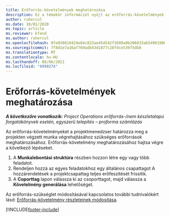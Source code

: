 ```yaml
---
title: Erőforrás-követelmények meghatározása
description: Ez a témakör információt nyújt az erőforrás-követelmények meghatározásával kapcsolatban.
author: ruhercul
ms.date: 10/01/2020
ms.topic: article
ms.reviewer: kfend
ms.author: ruhercul
ms.openlocfilehash: 0fe030610424e84c823ae454542f2609a0b206033ab549619865e2c649cce113
ms.sourcegitcommit: 7f8d1e7a16af769adb43d1877c28fdce53975db8
ms.translationtype: MT
ms.contentlocale: hu-HU
ms.lasthandoff: 08/06/2021
ms.locfileid: "6990274"
---
```

# <a name="define-resource-requirements"></a>Erőforrás-követelmények meghatározása

_**A következőre vonatkozik:** Project Operations erőforrás-/nem készletalapú forgatókönyvek esetén, egyszerű telepítés – proforma számlázás_

Az erőforrás-követelményeket a projektmenedzser határozza meg a projekten végzett munka végrehajtásához szükséges erőforrások meghatározásához. Erőforrás-követelmény meghatározásához hajtsa végre a következő lépéseket.

1.  A **Munkalebontási struktúra** részben hozzon létre egy vagy több feladatot.
2.  Rendeljen hozzá az egyes feladatokhoz egy általános csapattagot A hozzárendelések a projektcsapattag teljes erőfeszítését frissítik.
3.  A **Coporttag** lapon válassza ki az csoporttagot, majd válassza a **Követelmény generálása** lehetőséget.

Az erőforrás-szükséglet módosításával kapcsolatos további tudnivalókért lásd: [Erőforrás-követelmény részleteinek módosítása](define-resource-requirements.md).

[!INCLUDE[footer-include](../includes/footer-banner.md)]